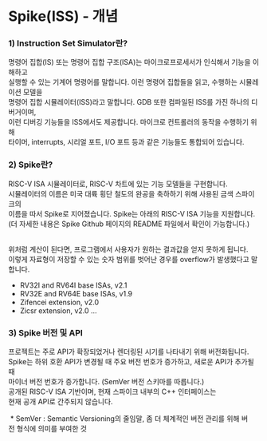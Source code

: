 # Spike(ISS) - 개념

### 1) Instruction Set Simulator란?

명령어 집합(IS) 또는 명령어 집합 구조(ISA)는 마이크로프로세서가 인식해서 기능을 이해하고<br>
실행할 수 있는 기계어 명령어를 말합니다. 이런 명령어 집합들을 읽고, 수행하는 시뮬레이션 모델을<br>
명령어 집합 시뮬레이터(ISS)라고 말합니다. GDB 또한 컴파일된 ISS를 가진 하나의 디버거이며,<br>
이런 디버깅 기능들을 ISS에서도 제공합니다. 마이크로 컨트롤러의 동작을 수행하기 위해<br> 
타이머, interrupts, 시리얼 포트, I/O 포트 등과 같은 기능들도 통합되어 있습니다.<br>

### 2) Spike란?

RISC-V ISA 시뮬레이터로, RISC-V 차트에 있는 기능 모델들을 구현합니다.<br>
시뮬레이터의 이름은 미국 대륙 횡단 철도의 완공을 축하하기 위해 사용된 금색 스파이크의<br>
이름을 따서 Spike로 지어졌습니다. Spike는 아래의 RISC-V ISA 기능을 지원합니다.<br>
(더 자세한 내용은 Spike Github 페이지의 README 파일에서 확인이 가능합니다.)<br>

<br>위처럼 계산이 된다면, 프로그램에서 사용자가 원하는 결과값을 얻지 못하게 됩니다.<br>
이렇게 자료형이 저장할 수 있는 숫자 범위를 벗어난 경우를 overflow가 발생했다고 말합니다.<br>

- RV32I and RV64I base ISAs, v2.1
- RV32E and RV64E base ISAs, v1.9
- Zifencei extension, v2.0
- Zicsr extension, v2.0 …

### 3) Spike 버전 및 API

프로젝트는 주로 API가 확장되었거나 렌더링된 시기를 나타내기 위해 버전화됩니다. <br>
Spike는 하위 호환 API가 변경될 때 주요 버전 번호가 증가하고, 새로운 API가 추가될 때<br>
마이너 버전 번호가 증가합니다. (SemVer 버전 스키마를 따릅니다.)<br>
공개된 RISC-V ISA 기반이며, 현재 스파이크 내부의 C++ 인터페이스는<br>
현재 공개 API로 간주되지 않습니다.<br>

 * SemVer : Semantic Versioning의 줄임말, 좀 더 체계적인 버전 관리를 위해 버전 형식에 의미를 부여한 것
